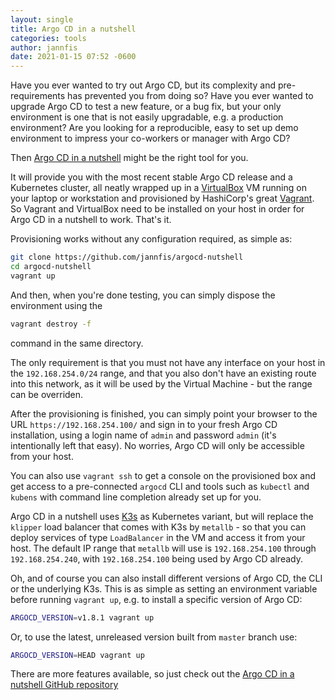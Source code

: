 ```yaml
---
layout: single
title: Argo CD in a nutshell
categories: tools
author: jannfis
date: 2021-01-15 07:52 -0600
---
```

Have you ever wanted to try out Argo CD, but its complexity and pre-requirements
has prevented you from doing so? Have you ever wanted to upgrade Argo CD to test
a new feature, or a bug fix, but your only environment is one that is not easily
upgradable, e.g. a production environment? Are you looking for a reproducible,
easy to set up demo environment to impress your co-workers or manager with Argo
CD?

Then
[Argo CD in a nutshell](https://github.com/jannfis/argocd-nutshell)
might be the right tool for you.

It will provide you with the most recent stable Argo CD release and a Kubernetes
cluster, all neatly wrapped up in a
[VirtualBox](https://www.virtualbox.org/)
VM running on your laptop or
workstation and provisioned by HashiCorp's great
[Vagrant](https://www.vagrantup.com/).
So Vagrant and VirtualBox need to be installed on your host in order for Argo
CD in a nutshell to work. That's it.

Provisioning works without any configuration required, as simple as:

```bash
git clone https://github.com/jannfis/argocd-nutshell
cd argocd-nutshell
vagrant up
```

And then, when you're done testing, you can simply dispose the environment using
the

```bash
vagrant destroy -f
```

command in the same directory.

The only requirement is that you must not have any interface on your host in the
`192.168.254.0/24` range, and that you also don't have an existing route into
this network, as it will be used by the Virtual Machine - but the range can be
overriden.

After the provisioning is finished, you can simply point your browser to the URL
`https://192.168.254.100/` and sign in to your fresh Argo CD installation, using
a login name of `admin` and password `admin` (it's intentionally left that easy).
No worries, Argo CD will only be accessible from your host.

You can also use `vagrant ssh` to get a console on the provisioned box and get
access to a pre-connected `argocd` CLI and tools such as `kubectl` and `kubens`
with command line completion already set up for you.

Argo CD in a nutshell uses
[K3s](https://k3s.io)
as Kubernetes variant, but will replace the `klipper` load balancer that comes
with K3s by `metallb` - so that you can deploy services of type `LoadBalancer`
in the VM and access it from your host. The default IP range that `metallb`
will use is `192.168.254.100` through `192.168.254.240`, with `192.168.254.100`
being used by Argo CD already.

Oh, and of course you can also install different versions of Argo CD, the CLI
or the underlying K3s. This is as simple as setting an environment variable
before running `vagrant up`, e.g. to install a specific version of Argo CD:

```bash
ARGOCD_VERSION=v1.8.1 vagrant up
```

Or, to use the latest, unreleased version built from `master` branch use:

```bash
ARGOCD_VERSION=HEAD vagrant up
```

There are more features available, so just check out the
[Argo CD in a nutshell GitHub repository](https://github.com/jannfis/argo-cd)
